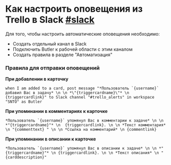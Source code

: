 # Как настроить оповещения из Trello в Slack [#slack]()

Для того, чтобы настроить автоматические оповещения необходимо:
- Создать отдельный канал в Slack
- Подключить Butler к рабочей области с этим каналом
- Создать правила в разделе "Автоматизация"

### Правила для отправки оповещений

**При добавлении в карточку**
```
when I am added to a card, post message "*Пользователь `{username}` добавил Вас в задачу* \n \n *\"{triggercardname}\"* \n {triggercardlink}" to Slack channel "#trello_alerts" in workspace "SNTO" as Butler
```

**При упоминании в комментариях к карточке**
```
*Пользователь `{username}` упомянул Вас в комментарии к задаче* \n \n *"{triggercardname}"* \n  {triggercardlink}. \n \n *Текст комментария* \n "{commenttext} " \n \n *Ссылка на комментарий* \n {commentlink}
```

**При упоминании в описании к карточке**
```
*Пользователь `{username}` упомянул Вас в описании к задаче* \n \n *"{triggercardname}"* \n {triggercardlink}. \n \n *Текст описания* \n "{carddescription}"
```